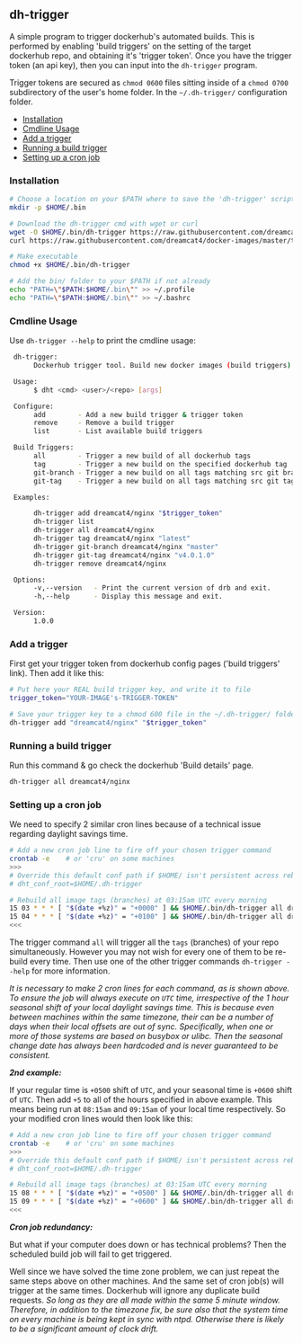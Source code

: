 ## dh-trigger

A simple program to trigger dockerhub's automated builds. This is performed by enabling 'build triggers' on the setting of the target dockerhub repo, and obtaining it's 'trigger token'. Once you have the trigger token (an api key), then you can input into the `dh-trigger` program.

Trigger tokens are secured as `chmod 0600` files sitting inside of a `chmod 0700` subdirectory of the user's home folder. In the `~/.dh-trigger/` configuration folder.

<!-- START doctoc generated TOC please keep comment here to allow auto update -->
<!-- DON'T EDIT THIS SECTION, INSTEAD RE-RUN doctoc TO UPDATE -->
 

- [Installation](#installation)
- [Cmdline Usage](#cmdline-usage)
- [Add a trigger](#add-a-trigger)
- [Running a build trigger](#running-a-build-trigger)
- [Setting up a cron job](#setting-up-a-cron-job)

<!-- END doctoc generated TOC please keep comment here to allow auto update -->

### Installation

```sh
# Choose a location on your $PATH where to save the 'dh-trigger' script
mkdir -p $HOME/.bin

# Download the dh-trigger cmd with wget or curl
wget -O $HOME/.bin/dh-trigger https://raw.githubusercontent.com/dreamcat4/docker-images/master/tvh/ubuntu.build/dh-trigger/dh-trigger || \
curl https://raw.githubusercontent.com/dreamcat4/docker-images/master/tvh/ubuntu.build/dh-trigger/dh-trigger -o $HOME/.bin/dh-trigger

# Make executable
chmod +x $HOME/.bin/dh-trigger

# Add the bin/ folder to your $PATH if not already
echo "PATH=\"$PATH:$HOME/.bin\"" >> ~/.profile
echo "PATH=\"$PATH:$HOME/.bin\"" >> ~/.bashrc
```

### Cmdline Usage

Use `dh-trigger --help` to print the cmdline usage:

```sh
 dh-trigger:
      Dockerhub trigger tool. Build new docker images (build triggers).

 Usage:
      $ dht <cmd> <user>/<repo> [args]

 Configure:
      add        - Add a new build trigger & trigger token
      remove     - Remove a build trigger
      list       - List available build triggers

 Build Triggers:
      all        - Trigger a new build of all dockerhub tags
      tag        - Trigger a new build on the specified dockerhub tag
      git-branch - Trigger a new build on all tags matching src git branch
      git-tag    - Trigger a new build on all tags matching src git tag

 Examples:

      dh-trigger add dreamcat4/nginx "$trigger_token"
      dh-trigger list
      dh-trigger all dreamcat4/nginx
      dh-trigger tag dreamcat4/nginx "latest"
      dh-trigger git-branch dreamcat4/nginx "master"
      dh-trigger git-tag dreamcat4/nginx "v4.0.1.0"
      dh-trigger remove dreamcat4/nginx

 Options:
      -v,--version   - Print the current version of drb and exit.
      -h,--help      - Display this message and exit.

 Version:
      1.0.0
```

### Add a trigger

First get your trigger token from dockerhub config pages ('build triggers' link). Then add it like this:

```sh
# Put here your REAL build trigger key, and write it to file
trigger_token="YOUR-IMAGE's-TRIGGER-TOKEN"

# Save your trigger key to a chmod 600 file in the ~/.dh-trigger/ folder
dh-trigger add "dreamcat4/nginx" "$trigger_token"
```

### Running a build trigger

Run this command & go check the dockerhub 'Build details' page.

```sh
dh-trigger all dreamcat4/nginx
```

### Setting up a cron job

We need to specify 2 similar cron lines because of a technical issue regarding daylight savings time.

```sh
# Add a new cron job line to fire off your chosen trigger command
crontab -e    # or 'cru' on some machines
>>>
# Override this default conf path if $HOME/ isn't persistent across reboots (ramfs)
# dht_conf_root=$HOME/.dh-trigger

# Rebuild all image tags (branches) at 03:15am UTC every morning
15 03 * * * [ "$(date +%z)" = "+0000" ] && $HOME/.bin/dh-trigger all dreamcat4/nginx
15 04 * * * [ "$(date +%z)" = "+0100" ] && $HOME/.bin/dh-trigger all dreamcat4/nginx
<<<
```

The trigger command `all` will trigger all the `tags` (branches) of your repo simultaneously. However you may not wish for every one of them to be re-build every time. Then use one of the other trigger commands `dh-trigger --help` for more information.

*It is necessary to make 2 cron lines for each command, as is shown above. To ensure the job will always execute on `UTC` time, irrespective of the 1 hour seasonal shift of your local daylight savings time. This is because even between machines within the same timezone, their can be a number of days when their local offsets are out of sync. Specifically, when one or more of those systems are based on busybox or ulibc. Then the seasonal change date has always been hardcoded and is never guaranteed to be consistent.*

***2nd example:***

If your regular time is `+0500` shift of `UTC`, and your seasonal time is `+0600` shift of `UTC`. Then add `+5` to all of the hours specified in above example. This means being run at `08:15am` and `09:15am` of your local time respectively. So your modified cron lines would then look like this:

```sh
# Add a new cron job line to fire off your chosen trigger command
crontab -e    # or 'cru' on some machines
>>>
# Override this default conf path if $HOME/ isn't persistent across reboots (ramfs)
# dht_conf_root=$HOME/.dh-trigger

# Rebuild all image tags (branches) at 03:15am UTC every morning
15 08 * * * [ "$(date +%z)" = "+0500" ] && $HOME/.bin/dh-trigger all dreamcat4/nginx
15 09 * * * [ "$(date +%z)" = "+0600" ] && $HOME/.bin/dh-trigger all dreamcat4/nginx
<<<
```

***Cron job redundancy:***

But what if your computer does down or has technical problems? Then the scheduled build job will fail to get triggered.

Well since we have solved the time zone problem, we can just repeat the same steps above on other machines. And the same set of cron job(s) will trigger at the same times. Dockerhub will ignore any duplicate build requests. *So long as they are all made within the same 5 minute window. Therefore, in addition to the timezone fix, be sure also that the system time on every machine is being kept in sync with ntpd. Otherwise there is likely to be a significant amount of clock drift.*



